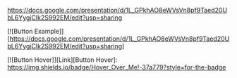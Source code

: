 https://docs.google.com/presentation/d/1L_GPkhAO8eWVsVn8pf9Taed20UbL6YygjCIk2S992EM/edit?usp=sharing





[![Button Example]][https://docs.google.com/presentation/d/1L_GPkhAO8eWVsVn8pf9Taed20UbL6YygjCIk2S992EM/edit?usp=sharing]



[Button Click]: https://img.shields.io/badge/Click_Me!-37a779?style=for-the-badge


[![Button Hover]][Link][Button Hover]: https://img.shields.io/badge/Hover_Over_Me!-37a779?style=for-the-badge
